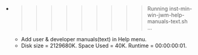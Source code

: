 * >>>>>>>>> Running inst-min-win-jwm-help-manuals-text.sh ...
  * Add user & developer manuals(text) in Help menu.
  * Disk size = 2129680K. Space Used = 40K. Runtime = 00:00:00:01.
